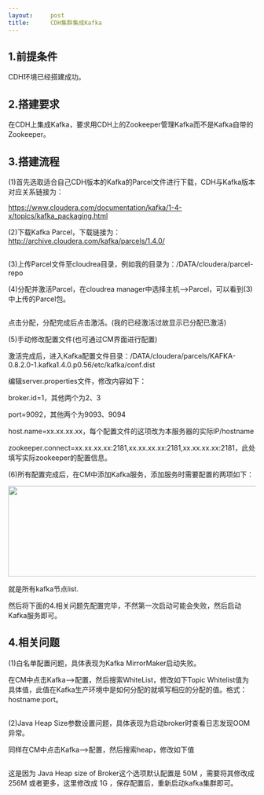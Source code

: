```yaml
---
layout:     post
title:      CDH集群集成Kafka
---
```

<div id="article_content" class="article_content clearfix csdn-tracking-statistics" data-pid="blog" data-mod="popu_307" data-dsm="post">
								            <link rel="stylesheet" href="https://csdnimg.cn/release/phoenix/template/css/ck_htmledit_views-f76675cdea.css">
						<div class="htmledit_views" id="content_views">
                <h2><strong>1.前提条件</strong></h2>

<p>CDH环境已经搭建成功。</p>

<h2>2.搭建要求</h2>

<p>在CDH上集成Kafka，要求用CDH上的Zookeeper管理Kafka而不是Kafka自带的Zookeeper。</p>

<h2>3.搭建流程</h2>

<p>(1)首先选取适合自己CDH版本的Kafka的Parcel文件进行下载，CDH与Kafka版本对应关系链接为：</p>

<p><a href="https://www.cloudera.com/documentation/kafka/1-4-x/topics/kafka_packaging.html" rel="nofollow">https://www.cloudera.com/documentation/kafka/1-4-x/topics/kafka_packaging.html</a></p>

<p>(2)下载Kafka Parcel，下载链接为：<a href="http://archive.cloudera.com/kafka/parcels/1.4.0/" rel="nofollow">http://archive.cloudera.com/kafka/parcels/1.4.0/</a></p>

<p><img alt="" class="has" src="https://img-blog.csdn.net/20180611154349686?watermark/2/text/aHR0cHM6Ly9ibG9nLmNzZG4ubmV0L21lbmd4aWFuc2Vubg==/font/5a6L5L2T/fontsize/400/fill/I0JBQkFCMA==/dissolve/70"></p>

<p>(3)上传Parcel文件至cloudrea目录，例如我的目录为：/DATA/cloudera/parcel-repo</p>

<p>(4)分配并激活Parcel，在cloudrea manager中选择主机--&gt;Parcel，可以看到(3)中上传的Parcel包。</p>

<p><img alt="" class="has" src="https://img-blog.csdn.net/20180611155029154?watermark/2/text/aHR0cHM6Ly9ibG9nLmNzZG4ubmV0L21lbmd4aWFuc2Vubg==/font/5a6L5L2T/fontsize/400/fill/I0JBQkFCMA==/dissolve/70"></p>

<p>点击分配，分配完成后点击激活。(我的已经激活过故显示已分配已激活)</p>

<p>(5)手动修改配置文件(也可通过CM界面进行配置)</p>

<p>激活完成后，进入Kafka配置文件目录：/DATA/cloudera/parcels/KAFKA-0.8.2.0-1.kafka1.4.0.p0.56/etc/kafka/conf.dist</p>

<p>编辑server.properties文件，修改内容如下：</p>

<p>broker.id=1，其他两个为2、3</p>

<p>port=9092，其他两个为9093、9094</p>

<p>host.name=xx.xx.xx.xx，每个配置文件的这项改为本服务器的实际IP/hostname</p>

<p>zookeeper.connect=xx.xx.xx.xx:2181,xx.xx.xx.xx:2181,xx.xx.xx.xx:2181，此处填写实际zookeeper的配置信息。</p>

<p>(6)所有配置完成后，在CM中添加Kafka服务，添加服务时需要配置的两项如下：</p>

<p><img alt="" class="has" height="185" src="https://img-blog.csdn.net/20180904192617763?watermark/2/text/aHR0cHM6Ly9ibG9nLmNzZG4ubmV0L21lbmd4aWFuc2Vubg==/font/5a6L5L2T/fontsize/400/fill/I0JBQkFCMA==/dissolve/70" width="687"></p>

<p>就是所有kafka节点list.</p>

<p>然后将下面的4.相关问题先配置完毕，不然第一次启动可能会失败，然后启动Kafka服务即可。</p>

<h2>4.相关问题</h2>

<p>(1)白名单配置问题，具体表现为Kafka MirrorMaker启动失败。</p>

<p>在CM中点击Kafka--&gt;配置，然后搜索WhiteList，修改如下Topic Whitelist值为具体值，此值在Kafka生产环境中是如何分配的就填写相应的分配的值。格式：hostname:port。</p>

<p><img alt="" class="has" src="https://img-blog.csdn.net/20180611160228573?watermark/2/text/aHR0cHM6Ly9ibG9nLmNzZG4ubmV0L21lbmd4aWFuc2Vubg==/font/5a6L5L2T/fontsize/400/fill/I0JBQkFCMA==/dissolve/70"></p>

<p>(2)Java Heap Size参数设置问题，具体表现为启动broker时查看日志发现OOM异常。</p>

<p>同样在CM中点击Kafka--&gt;配置，然后搜索heap，修改如下值</p>

<p><img alt="" class="has" src="https://img-blog.csdn.net/20180611160627224?watermark/2/text/aHR0cHM6Ly9ibG9nLmNzZG4ubmV0L21lbmd4aWFuc2Vubg==/font/5a6L5L2T/fontsize/400/fill/I0JBQkFCMA==/dissolve/70"></p>

<p>这是因为 Java Heap size of Broker这个选项默认配置是 50M ，需要将其修改成 256M 或者更多，这里修改成 1G ，保存配置后，重新启动kafka集群即可。</p>            </div>
                </div>